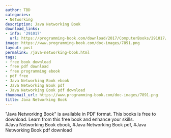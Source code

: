```yaml
---
author: TBD
categories:
- Networking
description: Java Networking Book
download_links:
- info: '291017'
  url: https://programming-book.com/download/2017/ComputerBooks/291017/Java Networking.pdf
image: https://www.programming-book.com/doc-images/7891.png
layout: post
permalink: /java-networking-book.html
tags:
- free book download
- free pdf download
- free programming ebook
- pdf free
- Java Networking Book ebook
- Java Networking Book pdf
- Java Networking Book pdf download
thumbnail_url: https://www.programming-book.com/doc-images/7891.png
title: Java Networking Book
---
```


 
<div class="item-desc text-justify">
  "Java Networking Book" is available in PDF format. This books is free to download. Learn from this free book and enhance your skills.
  <br>
  #Java Networking Book ebook, #Java Networking Book pdf, #Java Networking Book pdf download
</div>